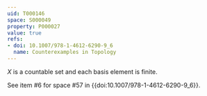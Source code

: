```yaml
---
uid: T000146
space: S000049
property: P000027
value: true
refs:
- doi: 10.1007/978-1-4612-6290-9_6
  name: Counterexamples in Topology
---
```


$X$ is a countable set and each basis element is finite.

See item #6 for space #57 in {{doi:10.1007/978-1-4612-6290-9_6}}.
